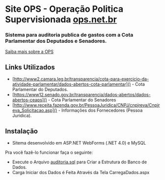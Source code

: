 # Site OPS - Operação Politica Supervisionada [ops.net.br]()
### Sistema para auditoria publica de gastos com a Cota Parlamentar dos Deputados e Senadores.

<a href="http://luciobig.com.br/o-que-e-ops/">Saiba mais sobre a OPS</a>

## Links Utilizados
* [http://www2.camara.leg.br/transparencia/cota-para-exercicio-da-atividade-parlamentar/dados-abertos-cota-parlamentar]() - Cota Parlamentar do Deputados.
* [https://www12.senado.gov.br/transparencia/dados-abertos/dados-abertos-ceaps]() - Cota Parlamentar do Senadores
* [http://www.receita.fazenda.gov.br/PessoaJuridica/CNPJ/cnpjreva/Cnpjreva_Solicitacao.asp]() - Informações dos Fornecedores (Pessoa Juridica).

## Instalação
* Sitema desenvolvido em ASP.NET WebForms (.NET 4.0) e MySQL

Pra você fazê-lo funcionar faça o seguinte:
* Execute o Arquivo [auditoria.sql]() para Criar a Estrutura do Banco de Dados.
* Carga Iniciar dos Dados é Feita Através da Tela CarregaDados.aspx

